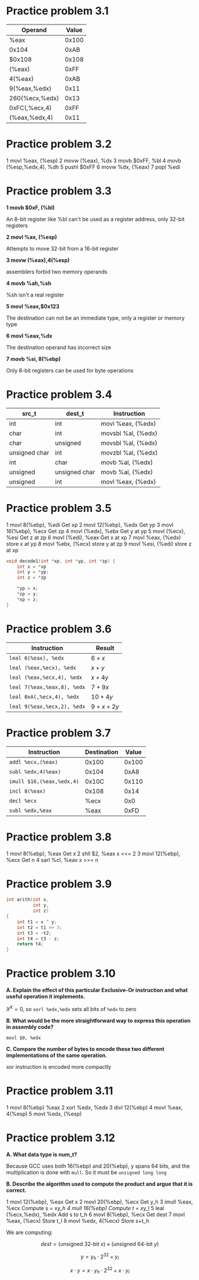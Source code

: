 # Practice problem 3.1

| Operand        | Value |
| -------------- | ----- |
| %eax           | 0x100 |
| 0x104          | 0xAB  |
| $0x108         | 0x108 |
| (%eax)         | 0xFF  |
| 4(%eax)        | 0xAB  |
| 9(%eax,%edx)   | 0x11  |
| 260(%ecx,%edx) | 0x13  |
| 0xFC(,%ecx,4)  | 0xFF  |
| (%eax,%edx,4)  | 0x11  |

# Practice problem 3.2

1 movl %eax, (%esp)
2 movw (%eax), %dx
3 movb $0xFF, %bl
4 movb (%esp,%edx,4), %dh
5 pushl $0xFF
6 movw %dx, (%eax)
7 popl %edi

# Practice problem 3.3

**1 movb $0xF, (%bl)**

An 8-bit register like %bl can't be used as a register address, only 32-bit registers

**2 movl %ax, (%esp)**

Attempts to move 32-bit from a 16-bit register

**3 movw (%eax),4(%esp)**

assemblers forbid two memory operands

**4 movb %ah,%sh**

%sh isn't a real register

**5 movl %eax,$0x123**

The destination can not be an immediate type, only a register or memory type

**6 movl %eax,%dx**

The destination operand has incorrect size

**7 movb %si, 8(%ebp)**

Only 8-bit registers can be used for byte operations

# Practice problem 3.4

| src_t         | dest_t        | Instruction        |
| ------------- | ------------- | ------------------ |
| int           | int           | movl %eax, (%edx)  |
| char          | int           | movsbl %al, (%edx) |
| char          | unsigned      | movsbl %al, (%edx) |
| unsigned char | int           | movzbl %al, (%edx) |
| int           | char          | movb %al, (%edx)   |
| unsigned      | unsigned char | movb %al, (%edx)   |
| unsigned      | int           | movl %eax, (%edx)  |

# Practice problem 3.5

1 movl 8(%ebp), %edi Get xp
2 movl 12(%ebp), %edx Get yp
3 movl 16(%ebp), %ecx Get zp
4 movl (%edx), %ebx Get y at yp
5 movl (%ecx), %esi Get z at zp
6 movl (%edi), %eax Get x at xp
7 movl %eax, (%edx) store x at yp
8 movl %ebx, (%ecx) store y at zp
9 movl %esi, (%edi) store z at xp

```c
void decode1(int *xp, int *yp, int *zp) {
    int x = *xp
    int y = *yp;
    int z = *zp

    *yp = x;
    *zp = y;
    *xp = z;
}
```

# Practice problem 3.6

| Instruction                 | Result       |
| --------------------------- | ------------ |
| `leal 6(%eax), %edx`        | $6 + x$      |
| `leal (%eax,%ecx), %edx`    | $x + y$      |
| `leal (%eax,%ecx,4), %edx`  | $x + 4y$     |
| `leal 7(%eax,%eax,8), %edx` | $7 + 9x$     |
| `leal 0xA(,%ecx,4), %edx`   | $10 + 4y$    |
| `leal 9(%eax,%ecx,2), %edx` | $9 + x + 2y$ |

# Practice problem 3.7

| Instruction               | Destination | Value |
| ------------------------- | ----------- | ----- |
| `addl %ecx,(%eax)`        | 0x100       | 0x100 |
| `subl %edx,4(%eax)`       | 0x104       | 0xA8  |
| `imull $16,(%eax,%edx,4)` | 0x10C       | 0x110 |
| `incl 8(%eax)`            | 0x108       | 0x14  |
| `decl %ecx`               | %ecx        | 0x0   |
| `subl %edx,%eax`          | %eax        | 0xFD  |

# Practice problem 3.8

1 movl 8(%ebp), %eax Get x
2 shll $2, %eax x <<= 2
3 movl 12(%ebp), %ecx Get n
4 sarl %cl, %eax x >>= n

# Practice problem 3.9

```c
int arith(int x,
          int y,
          int z)
{
    int t1 = x ^ y;
    int t2 = t1 >> 3;
    int t3 = ~t2;
    int t4 = t3 - z;
    return t4;
}
```

# Practice problem 3.10

**A. Explain the effect of this particular Exclusive-Or instruction and what useful operation it implements.**

$X ^ X = 0$, so `xorl %edx,%edx` sets all bits of `%edx` to zero

**B. What would be the more straightforward way to express this operation in assembly code?**

`movl $0, %edx`

**C. Compare the number of bytes to encode these two different implementations of the same operation.**

xor instruction is encoded more compactly

# Practice problem 3.11

1 movl 8(%ebp) %eax
2 xorl %edx, %edx
3 divl 12(%ebp)
4 movl %eax, 4(%esp)
5 movl %edx, (%esp)

# Practice problem 3.12

**A. What data type is num_t?**

Because GCC uses both 16(%ebp) and 20(%ebp), y spans 64 bits, and the multiplication is done with `mull`. So it must be `unsigned long long`

**B. Describe the algorithm used to compute the product and argue that it is correct.**

1 movl 12(%ebp), %eax Get x
2 movl 20(%ebp), %ecx Get y_h
3 imull %eax, %ecx Compute s = x*y_h
4 mull 16(%ebp) Compute t = x*y_l
5 leal (%ecx,%edx), %edx Add s to t_h
6 movl 8(%ebp), %ecx Get dest
7 movl %eax, (%ecx) Store t_l
8 movl %edx, 4(%ecx) Store s+t_h

We are computing:

$$
dest = (\text{unsigned 32-bit } x) \times (\text{unsigned 64-bit } y)
$$

$$
y = y_h \cdot 2^32 + y_l
$$

$$
x \cdot y = x \cdot y_h \cdot 2^32 + x \cdot y_l
$$
